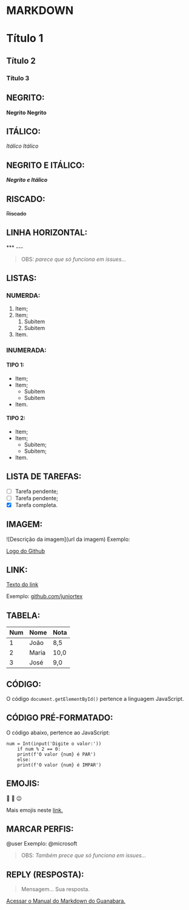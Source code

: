 # MARKDOWN
# Título 1
## Título 2
### Título 3

## NEGRITO:
**Negrito** __Negrito__

## ITÁLICO:
*Itálico* _Itálico_

## NEGRITO E ITÁLICO:
__*Negrito e Itálico*__

## RISCADO:
~~Riscado~~

## LINHA HORIZONTAL:
*** ---
> OBS: _parece que só funciona em issues..._

## LISTAS:
### NUMERDA:
1. Item;
1. Item;
   1. Subitem
   1. Subitem
1. Item.

### INUMERADA:
#### TIPO 1:
* Item;
* Item;
   * Subitem
   * Subitem
* Item.

#### TIPO 2:
- Item;
- Item;
   - Subitem;
   - Subitem;
- Item.

## LISTA DE TAREFAS:
- [ ] Tarefa pendente;
- [ ] Tarefa pendente;
- [x] Tarefa completa.

## IMAGEM:
![Descrição da imagem](url da imagem)
Exemplo:

[Logo do Github](https://www.google.com/imgres?imgurl=https%3A%2F%2Fgithub.githubassets.com%2Fimages%2Fmodules%2Flogos_page%2FOctocat.png&imgrefurl=https%3A%2F%2Fgithub.com%2Flogos&tbnid=fLKD7QptF_vjyM&vet=12ahUKEwj0l4yUiZbxAhWQN7kGHUyrBNgQMygAegUIARC1AQ..i&docid=H8p6HHzcTglWAM&w=800&h=665&q=logo%20do%20github&ved=2ahUKEwj0l4yUiZbxAhWQN7kGHUyrBNgQMygAegUIARC1AQ)

## LINK:
[Texto do link](url)

Exemplo:
[github.com/juniortex](https://github.com/juniortex)

## TABELA:
Num | Nome | Nota
---|---|---
1 | João | 8,5
2 | Maria | 10,0
3 | José | 9,0

## CÓDIGO:
O código `document.getElementById()` pertence a linguagem JavaScript.

## CÓDIGO PRÉ-FORMATADO:
O código abaixo, pertence ao JavaScript:
```
num = Int(input('Digite o valor:'))
    if num % 2 == 0:
    print(f'O valor {num} é PAR')
    else:
    print(f'O valor {num} é IMPAR')
```

## EMOJIS:
:smiling_face_with_three_hearts: :smiling_face_with_three_hearts: :wink:

Mais emojis neste [link.](https://github.com/ikatyang/emoji-cheat-sheet)

## MARCAR PERFIS:
@user
Exemplo: @microsoft
> OBS: _Também prece que só funciona em issues..._

## REPLY (RESPOSTA):
> Mensagem...
Sua resposta.

[Acessar o Manual do Markdown do Guanabara.](https://github.com/gustavoguanabara/git-github/tree/master/manuais-PDF)